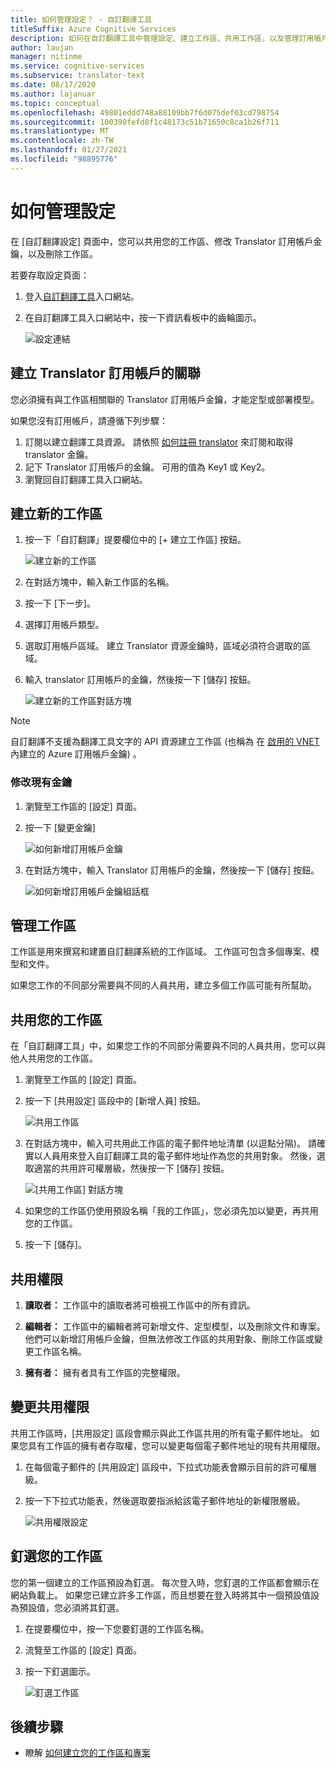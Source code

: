 ```yaml
---
title: 如何管理設定？ - 自訂翻譯工具
titleSuffix: Azure Cognitive Services
description: 如何在自訂翻譯工具中管理設定、建立工作區、共用工作區，以及管理訂用帳戶金鑰。
author: laujan
manager: nitinme
ms.service: cognitive-services
ms.subservice: translator-text
ms.date: 08/17/2020
ms.author: lajanuar
ms.topic: conceptual
ms.openlocfilehash: 49801eddd748a88109bb7f6d075def03cd798754
ms.sourcegitcommit: 100390fefd8f1c48173c51b71650c8ca1b26f711
ms.translationtype: MT
ms.contentlocale: zh-TW
ms.lasthandoff: 01/27/2021
ms.locfileid: "98895776"
---
```

# <a name="how-to-manage-settings"></a>如何管理設定

在 [自訂翻譯設定] 頁面中，您可以共用您的工作區、修改 Translator 訂用帳戶金鑰，以及刪除工作區。

若要存取設定頁面：

1. 登入[自訂翻譯工具](https://portal.customtranslator.azure.ai/)入口網站。
2. 在自訂翻譯工具入口網站中，按一下資訊看板中的齒輪圖示。

    ![設定連結](media/how-to/how-to-settings.png)

## <a name="associating-translator-subscription"></a>建立 Translator 訂用帳戶的關聯

您必須擁有與工作區相關聯的 Translator 訂用帳戶金鑰，才能定型或部署模型。

如果您沒有訂用帳戶，請遵循下列步驟：

1. 訂閱以建立翻譯工具資源。 請依照 [如何註冊 translator](../translator-how-to-signup.md) 來訂閱和取得 translator 金鑰。
2. 記下 Translator 訂用帳戶的金鑰。 可用的值為 Key1 或 Key2。
3. 瀏覽回自訂翻譯工具入口網站。

## <a name="create-a-new-workspace"></a>建立新的工作區

1. 按一下「自訂翻譯」提要欄位中的 [+ 建立工作區] 按鈕。

    ![建立新的工作區](media/how-to/create-new-workspace.png)

2. 在對話方塊中，輸入新工作區的名稱。
3. 按一下 [下一步]。
4. 選擇訂用帳戶類型。
5. 選取訂用帳戶區域。 建立 Translator 資源金鑰時，區域必須符合選取的區域。
6. 輸入 translator 訂用帳戶的金鑰，然後按一下 [儲存] 按鈕。

    ![建立新的工作區對話方塊](media/how-to/create-new-workspace-dialog.png)

>[!Note]
>自訂翻譯不支援為翻譯工具文字的 API 資源建立工作區 (也稱為 在 [啟用的 VNET](../../../api-management/api-management-using-with-vnet.md)內建立的 Azure 訂用帳戶金鑰) 。

### <a name="modify-existing-key"></a>修改現有金鑰

1. 瀏覽至工作區的 [設定] 頁面。
2. 按一下 [變更金鑰]

    ![如何新增訂用帳戶金鑰](media/how-to/how-to-add-subscription-key.png)

3. 在對話方塊中，輸入 Translator 訂用帳戶的金鑰，然後按一下 [儲存] 按鈕。

    ![如何新增訂用帳戶金鑰組話框](media/how-to/how-to-add-subscription-key-dialog.png)

## <a name="manage-your-workspace"></a>管理工作區

工作區是用來撰寫和建置自訂翻譯系統的工作區域。 工作區可包含多個專案、模型和文件。

如果您工作的不同部分需要與不同的人員共用，建立多個工作區可能有所幫助。

## <a name="share-your-workspace"></a>共用您的工作區

在「自訂翻譯工具」中，如果您工作的不同部分需要與不同的人員共用，您可以與他人共用您的工作區。

1. 瀏覽至工作區的 [設定] 頁面。
2. 按一下 [共用設定] 區段中的 [新增人員] 按鈕。

    ![共用工作區](media/how-to/share-workspace.png)

3. 在對話方塊中，輸入可共用此工作區的電子郵件地址清單 (以逗點分隔)。 請確實以人員用來登入自訂翻譯工具的電子郵件地址作為您的共用對象。 然後，選取適當的共用許可權層級，然後按一下 [儲存] 按鈕。

    ![[共用工作區] 對話方塊](media/how-to/share-workspace-dialog.png)

4. 如果您的工作區仍使用預設名稱「我的工作區」，您必須先加以變更，再共用您的工作區。
5. 按一下 [儲存]。

## <a name="sharing-permissions"></a>共用權限

1. **讀取者：** 工作區中的讀取者將可檢視工作區中的所有資訊。

2. **編輯者：** 工作區中的編輯者將可新增文件、定型模型，以及刪除文件和專案。 他們可以新增訂用帳戶金鑰，但無法修改工作區的共用對象、刪除工作區或變更工作區名稱。

3. **擁有者：** 擁有者具有工作區的完整權限。

## <a name="change-sharing-permission"></a>變更共用權限

共用工作區時，[共用設定] 區段會顯示與此工作區共用的所有電子郵件地址。 如果您具有工作區的擁有者存取權，您可以變更每個電子郵件地址的現有共用權限。

1. 在每個電子郵件的 [共用設定] 區段中，下拉式功能表會顯示目前的許可權層級。

2. 按一下下拉式功能表，然後選取要指派給該電子郵件地址的新權限層級。

    ![共用權限設定](media/how-to/sharing-permission-settings.png)

## <a name="pin-your-workspace"></a>釘選您的工作區

您的第一個建立的工作區預設為釘選。 每次登入時，您釘選的工作區都會顯示在網站負載上。 如果您已建立許多工作區，而且想要在登入時將其中一個預設值設為預設值，您必須將其釘選。

1. 在提要欄位中，按一下您要釘選的工作區名稱。
2. 流覽至工作區的 [設定] 頁面。
3. 按一下釘選圖示。

    ![釘選工作區](media/how-to/how-to-pin-workspace.png)

## <a name="next-steps"></a>後續步驟

- 瞭解 [如何建立您的工作區和專案](workspace-and-project.md)
